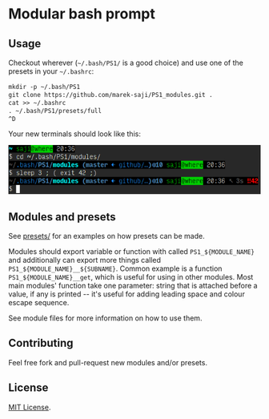 Modular bash prompt
===================

Usage
-----

Checkout wherever (`~/.bash/PS1/` is a good choice) and use one of the
presets in your `~/.bashrc`:

    mkdir -p ~/.bash/PS1
    git clone https://github.com/marek-saji/PS1_modules.git .
    cat >> ~/.bashrc
    . ~/.bash/PS1/presets/full
    ^D

Your new terminals should look like this:

![Two-line, comprehend PS1 preset.](presets/full.png)



Modules and presets
-------------------

See [presets/](presets/) for an examples on how presets can be made.

Modules should export variable or function with called
`PS1_${MODULE_NAME}` and additionally can export more things called
`PS1_${MODULE_NAME}__${SUBNAME}`. Common example is a function
`PS1_${MODULE_NAME}__get`, which is useful for using in other modules.
Most main modules' function take one parameter: string that is
attached before a value, if any is printed -- it's useful for
adding leading space and colour escape sequence.

See module files for more information on how to use them.



Contributing
------------

Feel free fork and pull-request new modules and/or presets.


License
-------

[MIT License](LICENSE).
